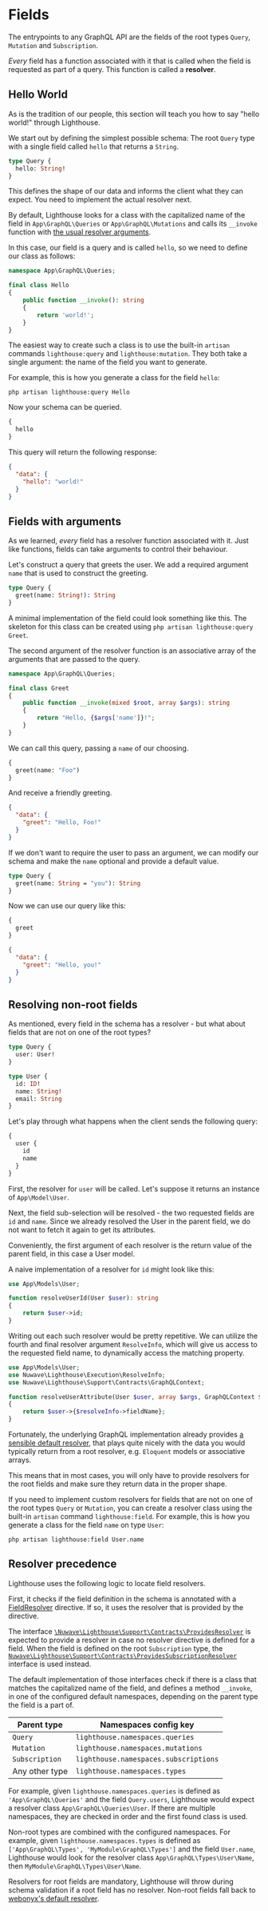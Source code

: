 # Fields

The entrypoints to any GraphQL API are the fields of the root types `Query`, `Mutation` and `Subscription`.

_Every_ field has a function associated with it that is called when the field
is requested as part of a query. This function is called a **resolver**.

## Hello World

As is the tradition of our people, this section will teach you how to say "hello world!" through Lighthouse.

We start out by defining the simplest possible schema: The root `Query` type
with a single field called `hello` that returns a `String`.

```graphql
type Query {
  hello: String!
}
```

This defines the shape of our data and informs the client what they can expect.
You need to implement the actual resolver next.

By default, Lighthouse looks for a class with the capitalized name of the field in `App\GraphQL\Queries`
or `App\GraphQL\Mutations` and calls its `__invoke` function with [the usual resolver arguments](../api-reference/resolvers.md#resolver-function-signature).

In this case, our field is a query and is called `hello`, so we need to define our class as follows:

```php
namespace App\GraphQL\Queries;

final class Hello
{
    public function __invoke(): string
    {
        return 'world!';
    }
}
```

The easiest way to create such a class is to use the built-in `artisan` commands
`lighthouse:query` and `lighthouse:mutation`. They both take a single argument:
the name of the field you want to generate.

For example, this is how you generate a class for the field `hello`:

    php artisan lighthouse:query Hello

Now your schema can be queried.

```graphql
{
  hello
}
```

This query will return the following response:

```json
{
  "data": {
    "hello": "world!"
  }
}
```

## Fields with arguments

As we learned, _every_ field has a resolver function associated with it.
Just like functions, fields can take arguments to control their behaviour.

Let's construct a query that greets the user. We add a required argument `name`
that is used to construct the greeting.

```graphql
type Query {
  greet(name: String!): String
}
```

A minimal implementation of the field could look something like this.
The skeleton for this class can be created using `php artisan lighthouse:query Greet`.

The second argument of the resolver function is an associative array of the
arguments that are passed to the query.

```php
namespace App\GraphQL\Queries;

final class Greet
{
    public function __invoke(mixed $root, array $args): string
    {
        return "Hello, {$args['name']}!";
    }
}
```

We can call this query, passing a `name` of our choosing.

```graphql
{
  greet(name: "Foo")
}
```

And receive a friendly greeting.

```json
{
  "data": {
    "greet": "Hello, Foo!"
  }
}
```

If we don't want to require the user to pass an argument, we can modify our schema
and make the `name` optional and provide a default value.

```graphql
type Query {
  greet(name: String = "you"): String
}
```

Now we can use our query like this:

```graphql
{
  greet
}
```

```json
{
  "data": {
    "greet": "Hello, you!"
  }
}
```

## Resolving non-root fields

As mentioned, every field in the schema has a resolver - but what
about fields that are not on one of the root types?

```graphql
type Query {
  user: User!
}

type User {
  id: ID!
  name: String!
  email: String
}
```

Let's play through what happens when the client sends the following query:

```graphql
{
  user {
    id
    name
  }
}
```

First, the resolver for `user` will be called. Let's suppose it returns an instance
of `App\Model\User`.

Next, the field sub-selection will be resolved - the two requested fields are `id` and `name`.
Since we already resolved the User in the parent field, we do not want to fetch it again
to get its attributes.

Conveniently, the first argument of each resolver is the return value of the parent
field, in this case a User model.

A naive implementation of a resolver for `id` might look like this:

```php
use App\Models\User;

function resolveUserId(User $user): string
{
    return $user->id;
}
```

Writing out each such resolver would be pretty repetitive.
We can utilize the fourth and final resolver argument `ResolveInfo`, which will give us access
to the requested field name, to dynamically access the matching property.

```php
use App\Models\User;
use Nuwave\Lighthouse\Execution\ResolveInfo;
use Nuwave\Lighthouse\Support\Contracts\GraphQLContext;

function resolveUserAttribute(User $user, array $args, GraphQLContext $context, ResolveInfo $resolveInfo)
{
    return $user->{$resolveInfo->fieldName};
}
```

Fortunately, the underlying GraphQL implementation already provides [a sensible default resolver](https://webonyx.github.io/graphql-php/data-fetching/#default-field-resolver),
that plays quite nicely with the data you would typically return from
a root resolver, e.g. `Eloquent` models or associative arrays.

This means that in most cases, you will only have to provide resolvers for the
root fields and make sure they return data in the proper shape.

If you need to implement custom resolvers for fields that are not on one of the
root types `Query` or `Mutation`, you can create a resolver class using the built-in `artisan` command `lighthouse:field`.
For example, this is how you generate a class for the field `name` on type `User`:

    php artisan lighthouse:field User.name

## Resolver precedence

Lighthouse uses the following logic to locate field resolvers.

First, it checks if the field definition in the schema is annotated with a [FieldResolver](../custom-directives/field-directives.md#fieldresolver)
directive. If so, it uses the resolver that is provided by the directive.

The interface [`\Nuwave\Lighthouse\Support\Contracts\ProvidesResolver`](https://github.com/nuwave/lighthouse/tree/master/src/Support/Contracts/ProvidesResolver.php)
is expected to provide a resolver in case no resolver directive is defined for a field.
When the field is defined on the root `Subscription` type, the [`Nuwave\Lighthouse\Support\Contracts\ProvidesSubscriptionResolver`](https://github.com/nuwave/lighthouse/tree/master/src/Support/Contracts/ProvidesSubscriptionResolver.php)
interface is used instead.

The default implementation of those interfaces check if there is a class that matches the capitalized name of the field,
and defines a method `__invoke`, in one of the configured default namespaces,
depending on the parent type the field is a part of.

| Parent type    | Namespaces config key                 |
|----------------|---------------------------------------|
| `Query`        | `lighthouse.namespaces.queries`       |
| `Mutation`     | `lighthouse.namespaces.mutations`     |
| `Subscription` | `lighthouse.namespaces.subscriptions` |
| Any other type | `lighthouse.namespaces.types`         |

For example, given `lighthouse.namespaces.queries` is defined as `'App\GraphQL\Queries'`
and the field `Query.users`, Lighthouse would expect a resolver class `App\GraphQL\Queries\User`.
If there are multiple namespaces, they are checked in order and the first found class is used.

Non-root types are combined with the configured namespaces.
For example, given `lighthouse.namespaces.types` is defined as `['App\GraphQL\Types', 'MyModule\GraphQL\Types']`
and the field `User.name`, Lighthouse would look for the resolver class `App\GraphQL\Types\User\Name`, then `MyModule\GraphQL\Types\User\Name`.

Resolvers for root fields are mandatory, Lighthouse will throw during schema validation if a root field has no resolver.
Non-root fields fall back to [webonyx's default resolver](https://webonyx.github.io/graphql-php/data-fetching/#default-field-resolver).
